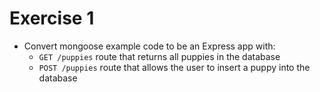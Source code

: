 # Exercise 1

- Convert mongoose example code to be an Express app with:
  - `GET /puppies` route that returns all puppies in the database
  - `POST /puppies` route that allows the user to insert a puppy into the database
